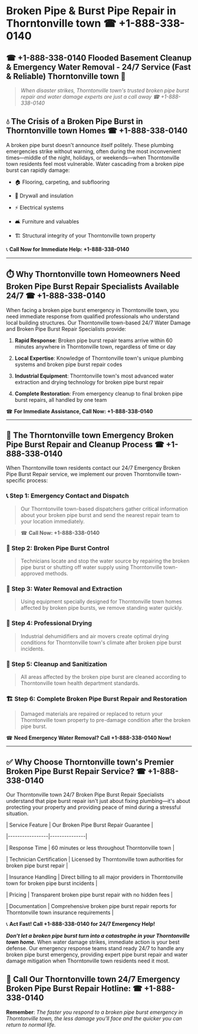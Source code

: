 # Broken Pipe & Burst Pipe Repair in Thorntonville town ☎ +1-888-338-0140  
## ☎ +1-888-338-0140 Flooded Basement Cleanup & Emergency Water Removal - 24/7 Service (Fast & Reliable) Thorntonville town 🚨  

> *When disaster strikes, Thorntonville town's trusted broken pipe burst repair and water damage experts are just a call away ☎ +1-888-338-0140*  

## 💧 The Crisis of a Broken Pipe Burst in Thorntonville town Homes ☎ +1-888-338-0140  

A broken pipe burst doesn't announce itself politely. These plumbing emergencies strike without warning, often during the most inconvenient times—middle of the night, holidays, or weekends—when Thorntonville town residents feel most vulnerable. Water cascading from a broken pipe burst can rapidly damage:  

* 🏠 Flooring, carpeting, and subflooring  
* 🧱 Drywall and insulation  
* ⚡ Electrical systems  
* 🛋️ Furniture and valuables  
* 🏗️ Structural integrity of your Thorntonville town property  

📞 **Call Now for Immediate Help: +1-888-338-0140**  

---  

## ⏱️ Why Thorntonville town Homeowners Need Broken Pipe Burst Repair Specialists Available 24/7 ☎ +1-888-338-0140  

When facing a broken pipe burst emergency in Thorntonville town, you need immediate response from qualified professionals who understand local building structures. Our Thorntonville town-based 24/7 Water Damage and Broken Pipe Burst Repair Specialists provide:  

1. **Rapid Response**: Broken pipe burst repair teams arrive within 60 minutes anywhere in Thorntonville town, regardless of time or day  
2. **Local Expertise**: Knowledge of Thorntonville town's unique plumbing systems and broken pipe burst repair codes  
3. **Industrial Equipment**: Thorntonville town's most advanced water extraction and drying technology for broken pipe burst repair  
4. **Complete Restoration**: From emergency cleanup to final broken pipe burst repairs, all handled by one team  

☎ **For Immediate Assistance, Call Now: +1-888-338-0140**  

---  

## 🔧 The Thorntonville town Emergency Broken Pipe Burst Repair and Cleanup Process ☎ +1-888-338-0140  

When Thorntonville town residents contact our 24/7 Emergency Broken Pipe Burst Repair service, we implement our proven Thorntonville town-specific process:  

### 📞 Step 1: Emergency Contact and Dispatch  
> Our Thorntonville town-based dispatchers gather critical information about your broken pipe burst and send the nearest repair team to your location immediately.  
> ☎ **Call Now: +1-888-338-0140**  

### 🚿 Step 2: Broken Pipe Burst Control  
> Technicians locate and stop the water source by repairing the broken pipe burst or shutting off water supply using Thorntonville town-approved methods.  

### 🌊 Step 3: Water Removal and Extraction  
> Using equipment specially designed for Thorntonville town homes affected by broken pipe bursts, we remove standing water quickly.  

### 💨 Step 4: Professional Drying  
> Industrial dehumidifiers and air movers create optimal drying conditions for Thorntonville town's climate after broken pipe burst incidents.  

### 🧼 Step 5: Cleanup and Sanitization  
> All areas affected by the broken pipe burst are cleaned according to Thorntonville town health department standards.  

### 🏗️ Step 6: Complete Broken Pipe Burst Repair and Restoration  
> Damaged materials are repaired or replaced to return your Thorntonville town property to pre-damage condition after the broken pipe burst.  

☎ **Need Emergency Water Removal? Call +1-888-338-0140 Now!**  

---  

## ✅ Why Choose Thorntonville town's Premier Broken Pipe Burst Repair Service? ☎ +1-888-338-0140  

Our Thorntonville town 24/7 Broken Pipe Burst Repair Specialists understand that pipe burst repair isn't just about fixing plumbing—it's about protecting your property and providing peace of mind during a stressful situation.  

| Service Feature | Our Broken Pipe Burst Repair Guarantee |  
|-----------------|---------------|  
| Response Time | 60 minutes or less throughout Thorntonville town |  
| Technician Certification | Licensed by Thorntonville town authorities for broken pipe burst repair |  
| Insurance Handling | Direct billing to all major providers in Thorntonville town for broken pipe burst incidents |  
| Pricing | Transparent broken pipe burst repair with no hidden fees |  
| Documentation | Comprehensive broken pipe burst repair reports for Thorntonville town insurance requirements |  

📞 **Act Fast! Call +1-888-338-0140 for 24/7 Emergency Help!**  

***Don't let a broken pipe burst turn into a catastrophe in your Thorntonville town home.*** When water damage strikes, immediate action is your best defense. Our emergency response teams stand ready 24/7 to handle any broken pipe burst emergency, providing expert pipe burst repair and water damage mitigation when Thorntonville town residents need it most.  

## 📱 Call Our Thorntonville town 24/7 Emergency Broken Pipe Burst Repair Hotline: ☎ +1-888-338-0140  

**Remember**: *The faster you respond to a broken pipe burst emergency in Thorntonville town, the less damage you'll face and the quicker you can return to normal life.*